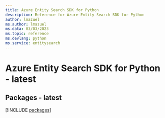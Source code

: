 ```yaml
---
title: Azure Entity Search SDK for Python
description: Reference for Azure Entity Search SDK for Python
author: lmazuel
ms.author: lmazuel
ms.data: 03/03/2023
ms.topic: reference
ms.devlang: python
ms.service: entitysearch
---
```

# Azure Entity Search SDK for Python - latest
## Packages - latest
[!INCLUDE [packages](entity-search-index.md)]